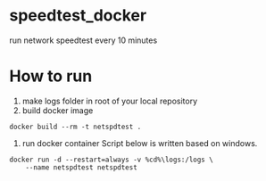 # speedtest_docker
run network speedtest every 10 minutes

# How to run
1. make logs folder in root of your local repository
1. build docker image
```shell
docker build --rm -t netspdtest .
```
1. run docker container
Script below is written based on windows. 
```shell
docker run -d --restart=always -v %cd%\logs:/logs \
	--name netspdtest netspdtest
```